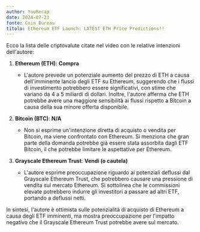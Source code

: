 ```yaml
---
author: YouRecap
date: 2024-07-23
fonte: Coin Bureau
titolo: Ethereum ETF Launch: LATEST ETH Price Predictions!!
---
```


Ecco la lista delle criptovalute citate nel video con le relative intenzioni dell'autore:

1. **Ethereum (ETH)**: **Compra**
   - L'autore prevede un potenziale aumento del prezzo di ETH a causa dell'imminente lancio degli ETF su Ethereum, suggerendo che i flussi di investimento potrebbero essere significativi, con stime che variano da 4 a 5 miliardi di dollari. Inoltre, l'autore afferma che ETH potrebbe avere una maggiore sensibilità ai flussi rispetto a Bitcoin a causa della sua minore offerta disponibile.

2. **Bitcoin (BTC)**: **N/A**
   - Non si esprime un'intenzione diretta di acquisto o vendita per Bitcoin, ma viene confrontato con Ethereum. Si menziona che gran parte della domanda potrebbe già essere stata assorbita dagli ETF Bitcoin, il che potrebbe limitare le aspettative per Ethereum.

3. **Grayscale Ethereum Trust**: **Vendi (o cautela)**
   - L'autore esprime preoccupazione riguardo ai potenziali deflussi dal Grayscale Ethereum Trust, che potrebbero causare una pressione di vendita sul mercato Ethereum. Si sottolinea che le commissioni elevate potrebbero indurre gli investitori a passare ad altri ETF, portando a deflussi netti.

In sintesi, l'autore è ottimista sulle potenzialità di acquisto di Ethereum a causa degli ETF imminenti, ma mostra preoccupazione per l'impatto negativo che il Grayscale Ethereum Trust potrebbe avere sul mercato.
